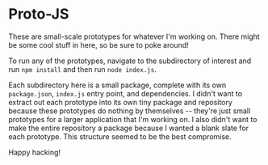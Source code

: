 # Proto-JS

These are small-scale prototypes for whatever I'm working on. There might be
some cool stuff in here, so be sure to poke around!

To run any of the prototypes, navigate to the subdirectory of interest and run
`npm install` and then run `node index.js`.

Each subdirectory here is a small package, complete with its own `package.json`,
`index.js` entry point, and dependencies. I didn't want to extract out each
prototype into its own tiny package and repository because these prototypes do
nothing by themselves -- they're just small prototypes for a larger application
that I'm working on. I also didn't want to make the entire repository a package
because I wanted a blank slate for each prototype. This structure seemed to be
the best compromise.

Happy hacking!
